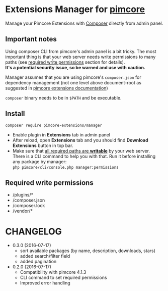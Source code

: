 # Extensions Manager for [pimcore](http://www.pimcore.org/) #

Manage your Pimcore Extensions with [Composer][1] directly from admin panel.

## Important notes
Using composer CLI from pimcore's admin panel is a bit tricky.
The most important thing is that your web server needs write permissions
to many paths (see [required write permissions](#required-write-permissions)
section for details).  
**It's a potential security issue, so be warned and use with caution.**

Manager assumes that you are using pimcore's ```composer.json``` for
dependency management (not one level above document-root as suggested in
[pimcore extensions documentation][2])

```composer``` binary needs to be in ```$PATH``` and be executable.

## Install

    composer require pimcore-extensions/manager

* Enable plugin in **Extensions** tab in admin panel
* After reload, open **Extensions** tab and you should find
**Download Extensions** button in top bar.
* Make sure that [all required paths are **writable**](#required-write-permissions)
 by your web server.  
 There is a CLI command to help you with that. Run it before installing any package by manager:  
 ```php pimcore/cli/console.php manager:permissions```

## Required write permissions
* /plugins/*
* /composer.json
* /composer.lock
* /vendor/*

# CHANGELOG

* 0.3.0 (2016-07-17)
    * sort available packages (by name, description, downloads, stars)
    * added search/filter field
    * added pagination
* 0.2.0 (2016-07-17)
    * Compatibility with pimcore 4.1.3
    * CLI command to set required permissions
    * Improved error handling

[1]: https://github.com/composer/composer
[2]: https://www.pimcore.org/wiki/display/PIMCORE4/Extension+management+using+Composer
